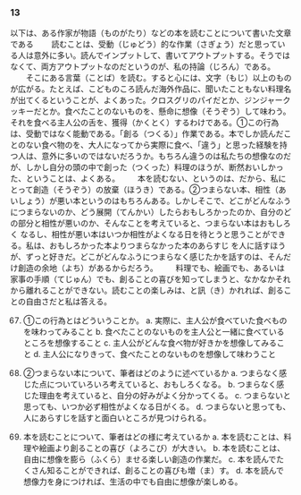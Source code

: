 ### 13
以下は、ある作家が<span title="故事">物語（ものがたり）</span>などの本を読むことについて書いた文章である
　　読むことは、<span title="被动">受動（じゅどう）</span>的な<span title="工作">作業（さぎょう）</span>だと思っている人は意外に多い。読んで<span title="Input">インプット</span>して、書いて<span title="Output">アウトプット</span>する。<span title="不是那样的">そうではなくて</span>、両方アウトプット<span title="关键在于">なのだというのが</span>、私の<span title="一贯主张">持論（じろん）</span>である。
　　そこにある言葉（ことば）を読む。<span title="于是">すると</span>心には、文字（もじ）以上のものが広がる。<span title="比如说">たとえば</span>、<span title="小时候">こどものころ</span>読んだ海外作品に、聞いたこともない料理名が出てくるということが、<span title="常有的">よくあった</span>。<span title="Cross green pie">クロスグリのパイ</span><span title="Or">だとか</span>、<span title="Ginger">ジンジャー</span><span title="Cookie">クッキー</span>だとか。食べたことのないものを、<span title="拼命">懸命</span>に想像（そうぞう）して<span title="品尝">味わう</span>。それを食べる主人公の舌を、獲得（かくとく）する<span title="“因此”">わけである</span>。①この行為は、受動ではなく<span title="主动">能動</span>である。「創る（つくる）」作業である。本でしか読んだことのない食べ物のを、大人になってから実際に食べ、「違う」と思った経験を持つ人は、意外に多い<span title="不是吗">のではないだろうか</span>。もちろん違うのは私たちの想像なのだが、しかし自分の頭の中で創った（つくった）料理のほうが、<span title="一直，差别大">断然</span>おいしかった、ということは、よくある。
　　本を読むない、<span title="就是说">というのは</span>、<span title="意味着，所以">だから</span>、私にとって創造（そうぞう）の放棄（ほうき）である。②つまらない本、相性（あいしょう）が悪い本というのはもちろんある。しかしそこで、どこがどんな<span title="「‌ように‌」的口语化变体，表示“以……方式”或“怎样”">ふうに</span>つまらないのか、どう展開（てんかい）したらおもしろかったのか、自分のどの部分と相性が悪いのか、そんなことを考えていると、つまらない本はおもしろく <span title="AはBになるし、CはDできる（A会变成B，而C可以做到D）并列助词「し」连接两个分句，表示递进关系‌">なるし</span>、相性が悪い本はいつか相性がよくなる日を待とうと思うことができる。私は、おもしろかった本よりつまらなかった本の<span title="粗筋、故事的梗概">あらすじ</span> を人に話すほうが、<span title="更多">ずっと</span>好きだ。どこがどんなふうにつまらなく感じたかを話すのは、<span title="相应的">そんだけ</span>創造の余地（よち）があるからだろう。
　　料理<span title="并列助词，表示“无论是……还是……”，用于列举同类事物。">でも</span>、絵画でも、<span title="接续词，意为“或者”，进一步补充同类项。">あるいは</span>家事の<span title="步骤、流程">手順（てじゅん）</span>でも、<span title="动词「創る」的名词化（サ变动词），意为“创造”">創ること</span>の喜びを<span title="表示“不知不觉中意识到”，带有意外或习惯性意味。">知ってしまう</span>と、<span title="なかなか～ない惯用表达，表示“难以……”‌">なかなか</span>それから離れることができない。読むことの楽しみは、<span title="格助词，表示引用或条件，此处意为“如果被问到……”">と</span><span title="被动形「訊かれる」+ 假定形「ば」，意为“如果被问到”">訊（き）かれれば</span>、創ることの自由さだ<span title="格助词，表示引用或比喻，此处意为“说”。">と</span>私は答える。

67. ①この行為とはどういうことか。
a. 実際に、主人公が食べていた食べものを味わってみること
b. 食べたことのないものを主人公と一緒に食べているところを想像すること
c. 主人公がどんな食べ物が好きかを想像してみること
d. 主人公に<span title="彻底成为">なりきって</span>、食べたことのないものを想像して味わうこと

68. ②つまらない本について、筆者はどのように述べているか
a. つまらなく感じた点についていろいろ考えていると、おもしろくなる。
b. つまらなく感じた理由を考えていると、自分の<span title="喜好">好み</span>がよく<span title="了解">分かって</span>くる。
c. つまらないと思っても、いつか必ず相性がよくなる日がくる。
d. つまらないと思っても、人にあらすじを話すと面白いところが見つけられる。

69. 本を読むことについて、筆者はどの様に考えているか
a. 本を読むことは、料理や絵画より創ることの喜び（よろこび）が大きい。
b. 本を読むことは、自由に想像を<span title="使…膨胀">膨ら（ふくら）ませる</span>楽しい創造の作業だ。
c. 本を読んでたくさん知ることができれば、創ることの喜びも増（ま）す。
d. 本を読んで想像力を身に<span title="有了">つけれ</span>ば、生活の中でも自由に想像が楽しめる。
